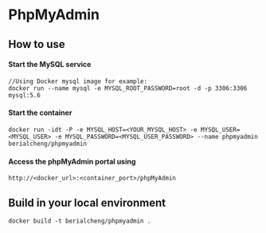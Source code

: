 # PhpMyAdmin

## How to use
#### Start the MySQL service
	//Using Docker mysql image for example: 
	docker run --name mysql -e MYSQL_ROOT_PASSWORD=root -d -p 3306:3306 mysql:5.6

#### Start the container
	docker run -idt -P -e MYSQL_HOST=<YOUR_MYSQL_HOST> -e MYSQL_USER=<MYSQL_USER> -e MYSQL_PASSWORD=<MYSQL_USER_PASSWORD> --name phpmyadmin berialcheng/phpmyadmin
#### Access the phpMyAdmin portal using 
	http://<docker_url>:<container_port>/phpMyAdmin

## Build in your local environment
	docker build -t berialcheng/phpmyadmin .
